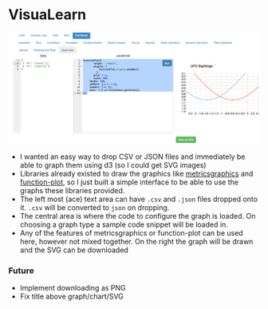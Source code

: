 # VisuaLearn

![d3-graphing.png](d3-graphing.png)

* I wanted an easy way to drop CSV or JSON files and immediately be able to graph them using d3 (so I could get SVG images)
* Libraries already existed to draw the graphics like [metricsgraphics](http://metricsgraphicsjs.org/) and [function-plot](http://maurizzzio.github.io/function-plot/), so I just built a simple interface to be able to use the graphs these libraries provided.
* The left most (ace) text area can have `.csv` and `.json` files dropped onto it. `.csv` will be converted to `json` on dropping. 
* The central area is where the code to configure the graph is loaded. On choosing a graph type a sample code snippet will be loaded in. 
* Any of the features of metricsgraphics or function-plot can be used here, however not mixed together.
On the right the graph will be drawn and the SVG can be downloaded


### Future

* Implement downloading as PNG
* Fix title above graph/chart/SVG
